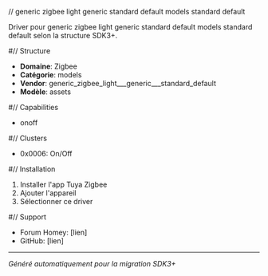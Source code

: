 // generic zigbee light   generic   standard default models standard default

Driver pour generic zigbee light   generic   standard default models standard default selon la structure SDK3+.

#// Structure
- **Domaine**: Zigbee
- **Catégorie**: models
- **Vendor**: generic_zigbee_light___generic___standard_default
- **Modèle**: assets

#// Capabilities
- onoff

#// Clusters
- 0x0006: On/Off

#// Installation
1. Installer l'app Tuya Zigbee
2. Ajouter l'appareil
3. Sélectionner ce driver

#// Support
- Forum Homey: [lien]
- GitHub: [lien]

---
*Généré automatiquement pour la migration SDK3+*
